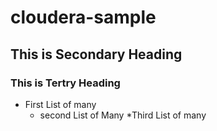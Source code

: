 # cloudera-sample
## This is Secondary Heading 
### This is Tertry Heading
 * First List of many
   * second List of Many
  *Third List of many
